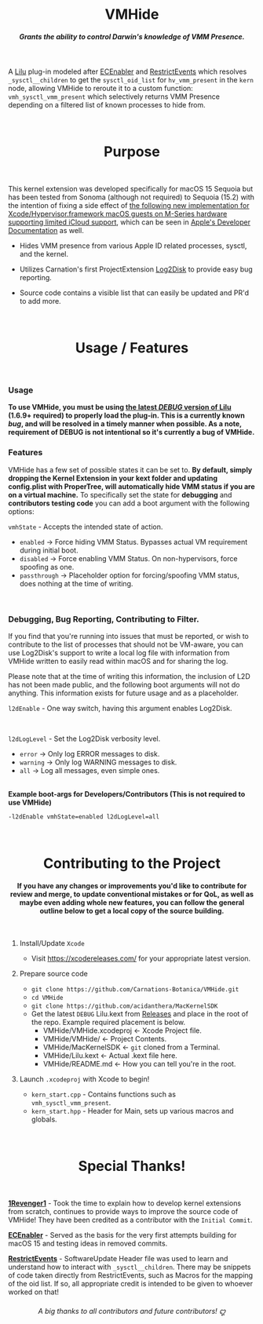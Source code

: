 <h1 align="center">VMHide</h1>

<h5 align="center">Grants the ability to control Darwin's knowledge of VMM Presence.</h5>
</br>

A [Lilu](https://github.com/acidanthera/Lilu) plug-in modeled after [ECEnabler]() and [RestrictEvents](https://github.com/1revenger1/ECEnabler) which resolves ``_sysctl__children`` to get the ``sysctl_oid_list`` for ``hv_vmm_present`` in the ``kern`` node, allowing VMHide to reroute it to a custom function: ``vmh_sysctl_vmm_present`` which selectively returns VMM Presence depending on a filtered list of known processes to hide from.

</br>
<h1 align="center">Purpose</h1>
</br>

This kernel extension was developed specifically for macOS 15 Sequoia but has been tested from Sonoma (although not required) to Sequoia (15.2) with the intention of fixing a side effect of [the following new implementation for Xcode/Hypervisor.framework macOS guests on M-Series hardware supporting limited iCloud support](https://support.apple.com/en-us/120468), which can be seen in [Apple's Developer Documentation](https://developer.apple.com/documentation/virtualization/using_icloud_with_macos_virtual_machines#4412628) as well.

- Hides VMM presence from various Apple ID related processes, sysctl, and the kernel.

- Utilizes Carnation's first ProjectExtension [Log2Disk](https://github.com/Carnations-Botanica/ProjectExtensions) to provide easy bug reporting.

- Source code contains a visible list that can easily be updated and PR'd to add more.

</br>
<h1 align="center">Usage / Features</h1>
</br>

### Usage

**To use VMHide, you must be using [the latest *DEBUG* version of Lilu](https://github.com/acidanthera/Lilu/releases/download/1.6.9/Lilu-1.6.9-DEBUG.zip) (1.6.9+ required) to properly load the plug-in. This is a currently known *bug*, and will be resolved in a timely manner when possible. As a note, requirement of DEBUG is not intentional so it's currently a bug of VMHide.**

### Features

VMHide has a few set of possible states it can be set to. **By default, simply dropping the Kernel Extension in your kext folder and updating config.plist with ProperTree, will automatically hide VMM status if you are on a virtual machine.** To specifically set the state for **debugging** and **contributors testing code** you can add a boot argument with the following options:

``vmhState`` - Accepts the intended state of action.

- ``enabled`` -> Force hiding VMM Status. Bypasses actual VM requirement during initial boot.
- ``disabled`` -> Force enabling VMM Status. On non-hypervisors, force spoofing as one.
- ``passthrough`` -> Placeholder option for forcing/spoofing VMM status, does nothing at the time of writing.

</br>

### Debugging, Bug Reporting, Contributing to Filter.

If you find that you're running into issues that must be reported, or wish to contribute to the list of processes that should not be VM-aware, you can use Log2Disk's support to write a local log file with information from VMHide written to easily read within macOS and for sharing the log. 

Please note that at the time of writing this information, the inclusion of L2D has not been made public, and the following boot arguments will not do anything. This information exists for future usage and as a placeholder.

``l2dEnable`` - One way switch, having this argument enables Log2Disk. 

</br>

``l2dLogLevel`` - Set the Log2Disk verbosity level.

- ``error`` -> Only log ERROR messages to disk.
- ``warning`` -> Only log WARNING messages to disk.
- ``all`` -> Log all messages, even simple ones.

</br>
<b>Example boot-args for Developers/Contributors (This is not required to use VMHide)</b>

```bash
-l2dEnable vmhState=enabled l2dLogLevel=all
```

</br>
<h1 align="center">Contributing to the Project</h1>

<h4 align="center">If you have any changes or improvements you'd like to contribute for review and merge, to update conventional mistakes or for QoL, as well as maybe even adding whole new features, you can follow the general outline below to get a local copy of the source building.</h4>

</br>

1. Install/Update ``Xcode``
    - Visit https://xcodereleases.com/ for your appropriate latest version.

2. Prepare source code
    - ``git clone https://github.com/Carnations-Botanica/VMHide.git``
    - ``cd VMHide``
    - ``git clone https://github.com/acidanthera/MacKernelSDK``
    - Get the latest ``DEBUG`` Lilu.kext from [Releases](https://github.com/acidanthera/Lilu/releases) and place in the root of the repo. Example required placement is below.
        - VMHide/VMHide.xcodeproj <- Xcode Project file.
        - VMHide/VMHide/ <- Project Contents.
        - VMHide/MacKernelSDK <- ``git`` cloned from a Terminal.
        - VMHide/Lilu.kext <- Actual .kext file here.
        - VMHide/README.md <- How you can tell you're in the root.

3. Launch ``.xcodeproj`` with Xcode to begin!
    - ``kern_start.cpp`` - Contains functions such as ``vmh_sysctl_vmm_present``.
    - ``kern_start.hpp`` - Header for Main, sets up various macros and globals.

<br>
<h1 align="center">Special Thanks!</h1>
<br>

[<b>1Revenger1</b>](https://github.com/1revenger1) - Took the time to explain how to develop kernel extensions from scratch, continues to provide ways to improve the source code of VMHide! They have been credited as a contributor with the ``Initial Commit``.

[<b>ECEnabler</b>](https://github.com/1Revenger1/ECEnabler) - Served as the basis for the very first attempts building for macOS 15 and testing ideas in removed commits.

[<b>RestrictEvents</b>](https://github.com/acidanthera/RestrictEvents/) - SoftwareUpdate Header file was used to learn and understand how to interact with ``_sysctl__children``. There may be snippets of code taken directly from RestrictEvents, such as Macros for the mapping of the oid list. If so, all appropriate credit is intended to be given to whoever worked on that!

<h6 align="center">A big thanks to all contributors and future contributors! ꩓</h6>
